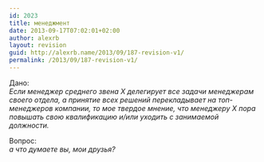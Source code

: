 ```yaml
---
id: 2023
title: менеджмент
date: 2013-09-17T07:02:01+02:00
author: alexrb
layout: revision
guid: http://alexrb.name/2013/09/187-revision-v1/
permalink: /2013/09/187-revision-v1/
---
```

Дано:  
_Если менеджер среднего звена Х делегирует все задачи менеджерам своего отдела, а принятие всех решений перекладывает на топ-менеджеров компании, то мое твердое мнение, что менеджеру Х пора повышать свою квалификацию и/или уходить с занимаемой должности._

Вопрос:  
_а что думаете вы, мои друзья?_